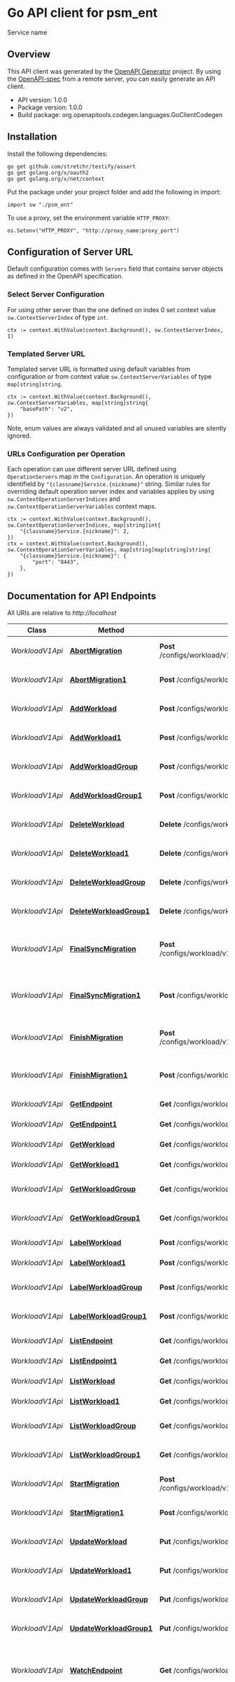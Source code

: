 # Go API client for psm_ent

Service name



## Overview
This API client was generated by the [OpenAPI Generator](https://openapi-generator.tech) project.  By using the [OpenAPI-spec](https://www.openapis.org/) from a remote server, you can easily generate an API client.

- API version: 1.0.0
- Package version: 1.0.0
- Build package: org.openapitools.codegen.languages.GoClientCodegen

## Installation

Install the following dependencies:

```shell
go get github.com/stretchr/testify/assert
go get golang.org/x/oauth2
go get golang.org/x/net/context
```

Put the package under your project folder and add the following in import:

```golang
import sw "./psm_ent"
```

To use a proxy, set the environment variable `HTTP_PROXY`:

```golang
os.Setenv("HTTP_PROXY", "http://proxy_name:proxy_port")
```

## Configuration of Server URL

Default configuration comes with `Servers` field that contains server objects as defined in the OpenAPI specification.

### Select Server Configuration

For using other server than the one defined on index 0 set context value `sw.ContextServerIndex` of type `int`.

```golang
ctx := context.WithValue(context.Background(), sw.ContextServerIndex, 1)
```

### Templated Server URL

Templated server URL is formatted using default variables from configuration or from context value `sw.ContextServerVariables` of type `map[string]string`.

```golang
ctx := context.WithValue(context.Background(), sw.ContextServerVariables, map[string]string{
	"basePath": "v2",
})
```

Note, enum values are always validated and all unused variables are silently ignored.

### URLs Configuration per Operation

Each operation can use different server URL defined using `OperationServers` map in the `Configuration`.
An operation is uniquely identifield by `"{classname}Service.{nickname}"` string.
Similar rules for overriding default operation server index and variables applies by using `sw.ContextOperationServerIndices` and `sw.ContextOperationServerVariables` context maps.

```
ctx := context.WithValue(context.Background(), sw.ContextOperationServerIndices, map[string]int{
	"{classname}Service.{nickname}": 2,
})
ctx = context.WithValue(context.Background(), sw.ContextOperationServerVariables, map[string]map[string]string{
	"{classname}Service.{nickname}": {
		"port": "8443",
	},
})
```

## Documentation for API Endpoints

All URIs are relative to *http://localhost*

Class | Method | HTTP request | Description
------------ | ------------- | ------------- | -------------
*WorkloadV1Api* | [**AbortMigration**](docs/WorkloadV1Api.md#abortmigration) | **Post** /configs/workload/v1/tenant/{O.Tenant}/workloads/{O.Name}/AbortMigration | Abort Workload Migration operation
*WorkloadV1Api* | [**AbortMigration1**](docs/WorkloadV1Api.md#abortmigration1) | **Post** /configs/workload/v1/workloads/{O.Name}/AbortMigration | Abort Workload Migration operation
*WorkloadV1Api* | [**AddWorkload**](docs/WorkloadV1Api.md#addworkload) | **Post** /configs/workload/v1/tenant/{O.Tenant}/workloads | Create Workload object
*WorkloadV1Api* | [**AddWorkload1**](docs/WorkloadV1Api.md#addworkload1) | **Post** /configs/workload/v1/workloads | Create Workload object
*WorkloadV1Api* | [**AddWorkloadGroup**](docs/WorkloadV1Api.md#addworkloadgroup) | **Post** /configs/workload/v1/tenant/{O.Tenant}/workloadgroups | Create WorkloadGroup object
*WorkloadV1Api* | [**AddWorkloadGroup1**](docs/WorkloadV1Api.md#addworkloadgroup1) | **Post** /configs/workload/v1/workloadgroups | Create WorkloadGroup object
*WorkloadV1Api* | [**DeleteWorkload**](docs/WorkloadV1Api.md#deleteworkload) | **Delete** /configs/workload/v1/tenant/{O.Tenant}/workloads/{O.Name} | Delete Workload object
*WorkloadV1Api* | [**DeleteWorkload1**](docs/WorkloadV1Api.md#deleteworkload1) | **Delete** /configs/workload/v1/workloads/{O.Name} | Delete Workload object
*WorkloadV1Api* | [**DeleteWorkloadGroup**](docs/WorkloadV1Api.md#deleteworkloadgroup) | **Delete** /configs/workload/v1/tenant/{O.Tenant}/workloadgroups/{O.Name} | Delete WorkloadGroup object
*WorkloadV1Api* | [**DeleteWorkloadGroup1**](docs/WorkloadV1Api.md#deleteworkloadgroup1) | **Delete** /configs/workload/v1/workloadgroups/{O.Name} | Delete WorkloadGroup object
*WorkloadV1Api* | [**FinalSyncMigration**](docs/WorkloadV1Api.md#finalsyncmigration) | **Post** /configs/workload/v1/tenant/{O.Tenant}/workloads/{O.Name}/FinalSyncMigration | Initiates the final sync for the Workload Migration operation
*WorkloadV1Api* | [**FinalSyncMigration1**](docs/WorkloadV1Api.md#finalsyncmigration1) | **Post** /configs/workload/v1/workloads/{O.Name}/FinalSyncMigration | Initiates the final sync for the Workload Migration operation
*WorkloadV1Api* | [**FinishMigration**](docs/WorkloadV1Api.md#finishmigration) | **Post** /configs/workload/v1/tenant/{O.Tenant}/workloads/{O.Name}/FinishMigration | Finish Workload Migration operation
*WorkloadV1Api* | [**FinishMigration1**](docs/WorkloadV1Api.md#finishmigration1) | **Post** /configs/workload/v1/workloads/{O.Name}/FinishMigration | Finish Workload Migration operation
*WorkloadV1Api* | [**GetEndpoint**](docs/WorkloadV1Api.md#getendpoint) | **Get** /configs/workload/v1/tenant/{O.Tenant}/endpoints/{O.Name} | Get Endpoint object
*WorkloadV1Api* | [**GetEndpoint1**](docs/WorkloadV1Api.md#getendpoint1) | **Get** /configs/workload/v1/endpoints/{O.Name} | Get Endpoint object
*WorkloadV1Api* | [**GetWorkload**](docs/WorkloadV1Api.md#getworkload) | **Get** /configs/workload/v1/tenant/{O.Tenant}/workloads/{O.Name} | Get Workload object
*WorkloadV1Api* | [**GetWorkload1**](docs/WorkloadV1Api.md#getworkload1) | **Get** /configs/workload/v1/workloads/{O.Name} | Get Workload object
*WorkloadV1Api* | [**GetWorkloadGroup**](docs/WorkloadV1Api.md#getworkloadgroup) | **Get** /configs/workload/v1/tenant/{O.Tenant}/workloadgroups/{O.Name} | Get WorkloadGroup object
*WorkloadV1Api* | [**GetWorkloadGroup1**](docs/WorkloadV1Api.md#getworkloadgroup1) | **Get** /configs/workload/v1/workloadgroups/{O.Name} | Get WorkloadGroup object
*WorkloadV1Api* | [**LabelWorkload**](docs/WorkloadV1Api.md#labelworkload) | **Post** /configs/workload/v1/tenant/{O.Tenant}/workloads/{O.Name}/label | Label Workload object
*WorkloadV1Api* | [**LabelWorkload1**](docs/WorkloadV1Api.md#labelworkload1) | **Post** /configs/workload/v1/workloads/{O.Name}/label | Label Workload object
*WorkloadV1Api* | [**LabelWorkloadGroup**](docs/WorkloadV1Api.md#labelworkloadgroup) | **Post** /configs/workload/v1/tenant/{O.Tenant}/workloadgroups/{O.Name}/label | Label WorkloadGroup object
*WorkloadV1Api* | [**LabelWorkloadGroup1**](docs/WorkloadV1Api.md#labelworkloadgroup1) | **Post** /configs/workload/v1/workloadgroups/{O.Name}/label | Label WorkloadGroup object
*WorkloadV1Api* | [**ListEndpoint**](docs/WorkloadV1Api.md#listendpoint) | **Get** /configs/workload/v1/tenant/{O.Tenant}/endpoints | List Endpoint objects
*WorkloadV1Api* | [**ListEndpoint1**](docs/WorkloadV1Api.md#listendpoint1) | **Get** /configs/workload/v1/endpoints | List Endpoint objects
*WorkloadV1Api* | [**ListWorkload**](docs/WorkloadV1Api.md#listworkload) | **Get** /configs/workload/v1/tenant/{O.Tenant}/workloads | List Workload objects
*WorkloadV1Api* | [**ListWorkload1**](docs/WorkloadV1Api.md#listworkload1) | **Get** /configs/workload/v1/workloads | List Workload objects
*WorkloadV1Api* | [**ListWorkloadGroup**](docs/WorkloadV1Api.md#listworkloadgroup) | **Get** /configs/workload/v1/tenant/{O.Tenant}/workloadgroups | List WorkloadGroup objects
*WorkloadV1Api* | [**ListWorkloadGroup1**](docs/WorkloadV1Api.md#listworkloadgroup1) | **Get** /configs/workload/v1/workloadgroups | List WorkloadGroup objects
*WorkloadV1Api* | [**StartMigration**](docs/WorkloadV1Api.md#startmigration) | **Post** /configs/workload/v1/tenant/{O.Tenant}/workloads/{O.Name}/StartMigration | Start Workload Migration operation
*WorkloadV1Api* | [**StartMigration1**](docs/WorkloadV1Api.md#startmigration1) | **Post** /configs/workload/v1/workloads/{O.Name}/StartMigration | Start Workload Migration operation
*WorkloadV1Api* | [**UpdateWorkload**](docs/WorkloadV1Api.md#updateworkload) | **Put** /configs/workload/v1/tenant/{O.Tenant}/workloads/{O.Name} | Update Workload object
*WorkloadV1Api* | [**UpdateWorkload1**](docs/WorkloadV1Api.md#updateworkload1) | **Put** /configs/workload/v1/workloads/{O.Name} | Update Workload object
*WorkloadV1Api* | [**UpdateWorkloadGroup**](docs/WorkloadV1Api.md#updateworkloadgroup) | **Put** /configs/workload/v1/tenant/{O.Tenant}/workloadgroups/{O.Name} | Update WorkloadGroup object
*WorkloadV1Api* | [**UpdateWorkloadGroup1**](docs/WorkloadV1Api.md#updateworkloadgroup1) | **Put** /configs/workload/v1/workloadgroups/{O.Name} | Update WorkloadGroup object
*WorkloadV1Api* | [**WatchEndpoint**](docs/WorkloadV1Api.md#watchendpoint) | **Get** /configs/workload/v1/watch/tenant/{O.Tenant}/endpoints | Watch Endpoint objects. Supports WebSockets or HTTP long poll
*WorkloadV1Api* | [**WatchEndpoint1**](docs/WorkloadV1Api.md#watchendpoint1) | **Get** /configs/workload/v1/watch/endpoints | Watch Endpoint objects. Supports WebSockets or HTTP long poll
*WorkloadV1Api* | [**WatchWorkload**](docs/WorkloadV1Api.md#watchworkload) | **Get** /configs/workload/v1/watch/tenant/{O.Tenant}/workloads | Watch Workload objects. Supports WebSockets or HTTP long poll
*WorkloadV1Api* | [**WatchWorkload1**](docs/WorkloadV1Api.md#watchworkload1) | **Get** /configs/workload/v1/watch/workloads | Watch Workload objects. Supports WebSockets or HTTP long poll
*WorkloadV1Api* | [**WatchWorkloadGroup**](docs/WorkloadV1Api.md#watchworkloadgroup) | **Get** /configs/workload/v1/watch/tenant/{O.Tenant}/workloadgroups | Watch WorkloadGroup objects. Supports WebSockets or HTTP long poll
*WorkloadV1Api* | [**WatchWorkloadGroup1**](docs/WorkloadV1Api.md#watchworkloadgroup1) | **Get** /configs/workload/v1/watch/workloadgroups | Watch WorkloadGroup objects. Supports WebSockets or HTTP long poll


## Documentation For Models

 - [ApiAggWatchOptions](docs/ApiAggWatchOptions.md)
 - [ApiKindWatchOptions](docs/ApiKindWatchOptions.md)
 - [ApiLabel](docs/ApiLabel.md)
 - [ApiListMeta](docs/ApiListMeta.md)
 - [ApiListWatchOptions](docs/ApiListWatchOptions.md)
 - [ApiObjectMeta](docs/ApiObjectMeta.md)
 - [ApiObjectRef](docs/ApiObjectRef.md)
 - [ApiStatus](docs/ApiStatus.md)
 - [ApiStatusResult](docs/ApiStatusResult.md)
 - [ApiTimestamp](docs/ApiTimestamp.md)
 - [ApiTypeMeta](docs/ApiTypeMeta.md)
 - [ApiWatchControl](docs/ApiWatchControl.md)
 - [ApiWatchEvent](docs/ApiWatchEvent.md)
 - [ApiWatchEventList](docs/ApiWatchEventList.md)
 - [ClusterIPConfig](docs/ClusterIPConfig.md)
 - [GoogleprotobufAny](docs/GoogleprotobufAny.md)
 - [LabelsRequirement](docs/LabelsRequirement.md)
 - [LabelsSelector](docs/LabelsSelector.md)
 - [SecurityDSCStatus](docs/SecurityDSCStatus.md)
 - [SecurityPropagationStatus](docs/SecurityPropagationStatus.md)
 - [WorkloadAutoMsgEndpointWatchHelper](docs/WorkloadAutoMsgEndpointWatchHelper.md)
 - [WorkloadAutoMsgEndpointWatchHelperWatchEvent](docs/WorkloadAutoMsgEndpointWatchHelperWatchEvent.md)
 - [WorkloadAutoMsgWorkloadGroupWatchHelper](docs/WorkloadAutoMsgWorkloadGroupWatchHelper.md)
 - [WorkloadAutoMsgWorkloadGroupWatchHelperWatchEvent](docs/WorkloadAutoMsgWorkloadGroupWatchHelperWatchEvent.md)
 - [WorkloadAutoMsgWorkloadWatchHelper](docs/WorkloadAutoMsgWorkloadWatchHelper.md)
 - [WorkloadAutoMsgWorkloadWatchHelperWatchEvent](docs/WorkloadAutoMsgWorkloadWatchHelperWatchEvent.md)
 - [WorkloadEndpoint](docs/WorkloadEndpoint.md)
 - [WorkloadEndpointList](docs/WorkloadEndpointList.md)
 - [WorkloadEndpointMigrationStatus](docs/WorkloadEndpointMigrationStatus.md)
 - [WorkloadEndpointSpec](docs/WorkloadEndpointSpec.md)
 - [WorkloadEndpointStatus](docs/WorkloadEndpointStatus.md)
 - [WorkloadIPBlock](docs/WorkloadIPBlock.md)
 - [WorkloadInterfaceMigrationStatus](docs/WorkloadInterfaceMigrationStatus.md)
 - [WorkloadMigrationSource](docs/WorkloadMigrationSource.md)
 - [WorkloadWorkload](docs/WorkloadWorkload.md)
 - [WorkloadWorkloadGroup](docs/WorkloadWorkloadGroup.md)
 - [WorkloadWorkloadGroupList](docs/WorkloadWorkloadGroupList.md)
 - [WorkloadWorkloadGroupSpec](docs/WorkloadWorkloadGroupSpec.md)
 - [WorkloadWorkloadGroupStatus](docs/WorkloadWorkloadGroupStatus.md)
 - [WorkloadWorkloadIntfSpec](docs/WorkloadWorkloadIntfSpec.md)
 - [WorkloadWorkloadIntfStatus](docs/WorkloadWorkloadIntfStatus.md)
 - [WorkloadWorkloadList](docs/WorkloadWorkloadList.md)
 - [WorkloadWorkloadMigrationStatus](docs/WorkloadWorkloadMigrationStatus.md)
 - [WorkloadWorkloadSpec](docs/WorkloadWorkloadSpec.md)
 - [WorkloadWorkloadStatus](docs/WorkloadWorkloadStatus.md)


## Documentation For Authorization

 Endpoints do not require authorization.


## Documentation for Utility Methods

Due to the fact that model structure members are all pointers, this package contains
a number of utility functions to easily obtain pointers to values of basic types.
Each of these functions takes a value of the given basic type and returns a pointer to it:

* `PtrBool`
* `PtrInt`
* `PtrInt32`
* `PtrInt64`
* `PtrFloat`
* `PtrFloat32`
* `PtrFloat64`
* `PtrString`
* `PtrTime`

## Author




